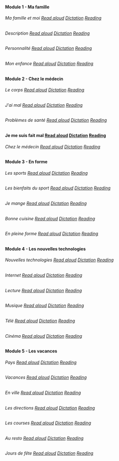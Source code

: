 #### Module 1 - Ma famille
###### Ma famille et moi [Read aloud](https://adaligand.github.io/9FR/famillereadaloud.html)&nbsp;[Dictation](https://adaligand.github.io/9FR/Familledictation.html)&nbsp;[Reading](https://adaligand.github.io/9FR/Familyreading.html)
###### Description [Read aloud](https://adaligand.github.io/9FR/ReadaloudDescription.html)&nbsp;[Dictation](https://adaligand.github.io/9FR/DictationDescription.html)&nbsp;[Reading](https://adaligand.github.io/9FR/DescriptionReading.html)
###### Personnalité [Read aloud](https://adaligand.github.io/9FR/Personalitéaloud.html)&nbsp;[Dictation](https://adaligand.github.io/9FR/Personalitédict.html)&nbsp;[Reading](https://adaligand.github.io/9FR/Personalitéread.html)
###### Mon enfance [Read aloud](https://adaligand.github.io/9FR/enfancealoud.html)&nbsp;[Dictation](https://adaligand.github.io/9FR/enfancedict.html)&nbsp;[Reading](https://adaligand.github.io/9FR/enfanceread.html)
#### Module 2 - Chez le médecin
###### Le corps [Read aloud](#)&nbsp;[Dictation](#)&nbsp;[Reading](#)
###### J'ai mal [Read aloud](#)&nbsp;[Dictation](#)&nbsp;[Reading](#)
###### Problèmes de santé [Read aloud](#)&nbsp;[Dictation](#)&nbsp;[Reading](#)
#### Je me suis fait mal [Read aloud](#)&nbsp;[Dictation](#)&nbsp;[Reading](#)
###### Chez le médecin [Read aloud](#)&nbsp;[Dictation](#)&nbsp;[Reading](#)
#### Module 3 - En forme
###### Les sports [Read aloud](#)&nbsp;[Dictation](#)&nbsp;[Reading](#)
###### Les bienfaits du sport [Read aloud](#)&nbsp;[Dictation](#)&nbsp;[Reading](#)
###### Je mange [Read aloud](#)&nbsp;[Dictation](#)&nbsp;[Reading](#)
###### Bonne cuisine [Read aloud](#)&nbsp;[Dictation](#)&nbsp;[Reading](#)
###### En pleine forme [Read aloud](#)&nbsp;[Dictation](#)&nbsp;[Reading](#)
#### Module 4 - Les nouvelles technologies
###### Nouvelles technologies [Read aloud](#)&nbsp;[Dictation](#)&nbsp;[Reading](#)
###### Internet [Read aloud](#)&nbsp;[Dictation](#)&nbsp;[Reading](#)
###### Lecture [Read aloud](#)&nbsp;[Dictation](#)&nbsp;[Reading](#)
###### Musique [Read aloud](#)&nbsp;[Dictation](#)&nbsp;[Reading](#)
###### Télé [Read aloud](#)&nbsp;[Dictation](#)&nbsp;[Reading](#)
###### Cinéma [Read aloud](#)&nbsp;[Dictation](#)&nbsp;[Reading](#)
#### Module 5 - Les vacances
###### Pays [Read aloud](#)&nbsp;[Dictation](#)&nbsp;[Reading](#)
###### Vacances [Read aloud](#)&nbsp;[Dictation](#)&nbsp;[Reading](#)
###### En ville [Read aloud](#)&nbsp;[Dictation](#)&nbsp;[Reading](#)
###### Les directions [Read aloud](#)&nbsp;[Dictation](#)&nbsp;[Reading](#)
###### Les courses [Read aloud](#)&nbsp;[Dictation](#)&nbsp;[Reading](#)
###### Au resto [Read aloud](#)&nbsp;[Dictation](#)&nbsp;[Reading](#)
###### Jours de fête [Read aloud](#)&nbsp;[Dictation](#)&nbsp;[Reading](#)
